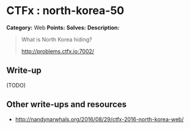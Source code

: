 # CTFx : north-korea-50

**Category:** Web
**Points:** 
**Solves:** 
**Description:**

> What is North Korea hiding?
> 
> 
> <http://problems.ctfx.io:7002/>

## Write-up

(TODO)

## Other write-ups and resources

* http://nandynarwhals.org/2016/08/29/ctfx-2016-north-korea-web/
